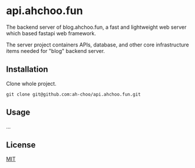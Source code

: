 # api.ahchoo.fun

The backend server of blog.ahchoo.fun, a fast and lightweight web server which based fastapi web framework. 

The server project containers APIs, database, and other core infrastructure items needed for "blog" backend server.


## Installation

Clone whole project.

```shell
git clone git@github.com:ah-choo/api.ahchoo.fun.git
```

## Usage

...

## License
[MIT](https://choosealicense.com/licenses/mit/)